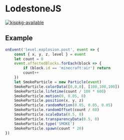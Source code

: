 # LodestoneJS

[![kjspkg-available](https://github-production-user-asset-6210df.s3.amazonaws.com/79367505/250114674-fb848719-d52e-471b-a6cf-2c0ea6729f1c.svg)](https://kjspkglookup.modernmodpacks.site/#lodestone-js)

## Example

```js
onEvent('level.explosion.post', event => {
    const { x, y, z, level } = event
    let count = 0
    event.affectedBlocks.forEach(block => {
        if (block.id == 'minecraft:air') return
        count++
    })
    let SmokeParticle = new Particle(event)
    SmokeParticle.colorData([0,0,0], [100,100,100])
    SmokeParticle.lifetime(count / 100 * 600)
    SmokeParticle.motion(0, 0.05, 0)
    SmokeParticle.position(x, y, z)
    SmokeParticle.randomMotion(0.05, 0.05, 0.05)
    SmokeParticle.randomOffset(count / 60)
    SmokeParticle.scaleData(0.5, 0)
    SmokeParticle.transparencyData(0.5, 0)
    SmokeParticle.type('SMOKE')
    SmokeParticle.spawn(count * 20)
})
```
